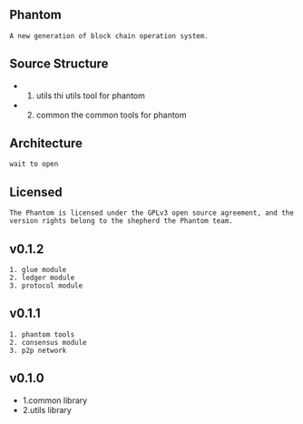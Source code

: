 

## Phantom	
	A new generation of block chain operation system.

## Source Structure
- 1. utils
	thi utils tool for phantom
- 2. common
	the common tools for phantom


## Architecture
	wait to open

## Licensed
	The Phantom is licensed under the GPLv3 open source agreement, and the version rights belong to the shepherd the Phantom team.
	
## v0.1.2
	1. glue module
	2. ledger module
	3. protocol module

## v0.1.1
	1. phantom tools
	2. consensus module
	3. p2p network
	
## v0.1.0
- 1.common library
- 2.utils library


